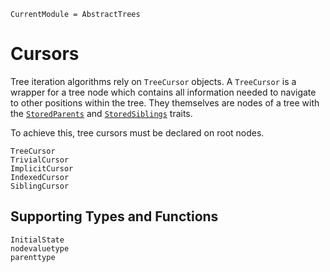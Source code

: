 ```@meta
CurrentModule = AbstractTrees
```

# Cursors

Tree iteration algorithms rely on `TreeCursor` objects.  A `TreeCursor` is a wrapper for a tree node
which contains all information needed to navigate to other positions within the tree.  They
themselves are nodes of a tree with the [`StoredParents`](@ref) and [`StoredSiblings`](@ref) traits.

To achieve this, tree cursors must be declared on root nodes.

```@docs
TreeCursor
TrivialCursor
ImplicitCursor
IndexedCursor
SiblingCursor
```

## Supporting Types and Functions

```@docs
InitialState
nodevaluetype
parenttype
```
